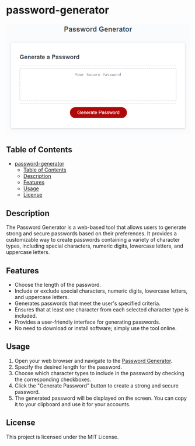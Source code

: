# password-generator

![Password Generator](./05-javascript-challenge-demo.png)

## Table of Contents

- [password-generator](#password-generator)
  - [Table of Contents](#table-of-contents)
  - [Description](#description)
  - [Features](#features)
  - [Usage](#usage)
  - [License](#license)

## Description

The Password Generator is a web-based tool that allows users to generate strong and secure passwords based on their preferences. It provides a customizable way to create passwords containing a variety of character types, including special characters, numeric digits, lowercase letters, and uppercase letters.

## Features

- Choose the length of the password.
- Include or exclude special characters, numeric digits, lowercase letters, and uppercase letters.
- Generates passwords that meet the user's specified criteria.
- Ensures that at least one character from each selected character type is included.
- Provides a user-friendly interface for generating passwords.
- No need to download or install software; simply use the tool online.

## Usage

1. Open your web browser and navigate to the [Password Generator](https://your-domain.com/password-generator).
2. Specify the desired length for the password.
3. Choose which character types to include in the password by checking the corresponding checkboxes.
4. Click the "Generate Password" button to create a strong and secure password.
5. The generated password will be displayed on the screen. You can copy it to your clipboard and use it for your accounts.


## License

This project is licensed under the MIT License.


